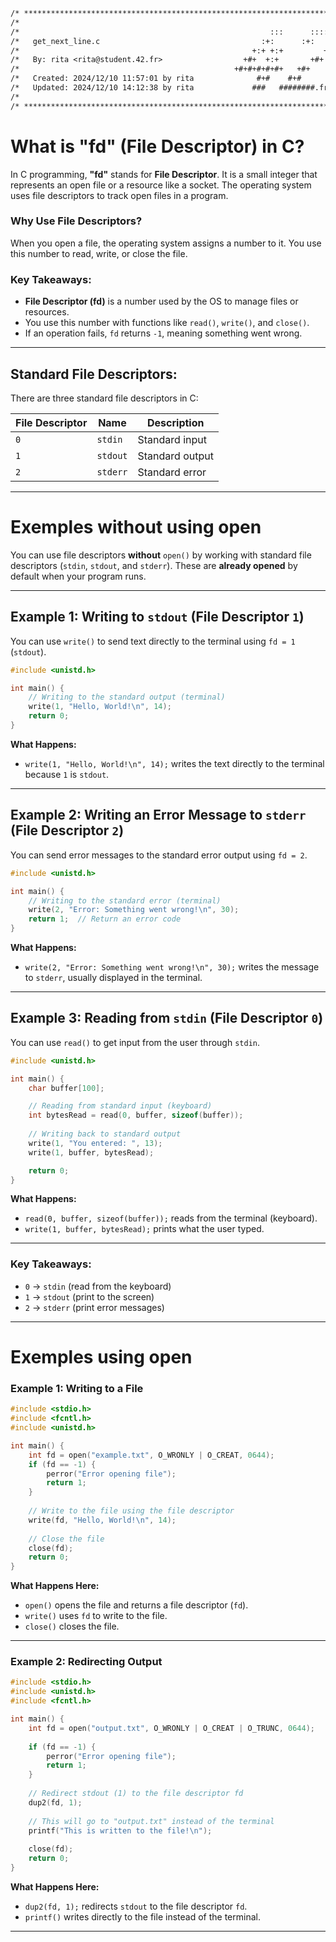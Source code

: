 ```txt
/* ************************************************************************** */
/*                                                                            */
/*                                                        :::      ::::::::   */
/*   get_next_line.c                                    :+:      :+:    :+:   */
/*                                                    +:+ +:+         +:+     */
/*   By: rita <rita@student.42.fr>                  +#+  +:+       +#+        */
/*                                                +#+#+#+#+#+   +#+           */
/*   Created: 2024/12/10 11:57:01 by rita              #+#    #+#             */
/*   Updated: 2024/12/10 14:12:38 by rita             ###   ########.fr       */
/*                                                                            */
/* ************************************************************************** */
```

# **What is "fd" (File Descriptor) in C?**

In C programming, **"fd"** stands for **File Descriptor**. It is a small integer that represents an open file or a resource like a socket. The operating system uses file descriptors to track open files in a program.

### **Why Use File Descriptors?**
When you open a file, the operating system assigns a number to it. You use this number to read, write, or close the file.

### **Key Takeaways:**
- **File Descriptor (fd)** is a number used by the OS to manage files or resources.
- You use this number with functions like `read()`, `write()`, and `close()`.
- If an operation fails, `fd` returns `-1`, meaning something went wrong.

---

## **Standard File Descriptors:**
There are three standard file descriptors in C:

| File Descriptor | Name         | Description      |
|------------------|---------------|------------------|
| `0`              | `stdin`      | Standard input   |
| `1`              | `stdout`     | Standard output  |
| `2`              | `stderr`     | Standard error   |

---


# Exemples without using open

You can use file descriptors **without** `open()` by working with standard file descriptors (`stdin`, `stdout`, and `stderr`). These are **already opened** by default when your program runs.  

---

## **Example 1: Writing to `stdout` (File Descriptor `1`)**  
You can use `write()` to send text directly to the terminal using `fd = 1` (`stdout`).  

```c
#include <unistd.h>

int main() {
    // Writing to the standard output (terminal)
    write(1, "Hello, World!\n", 14);
    return 0;
}
```

**What Happens:**  
- `write(1, "Hello, World!\n", 14);` writes the text directly to the terminal because `1` is `stdout`.  

---

## **Example 2: Writing an Error Message to `stderr` (File Descriptor `2`)**  
You can send error messages to the standard error output using `fd = 2`.  

```c
#include <unistd.h>

int main() {
    // Writing to the standard error (terminal)
    write(2, "Error: Something went wrong!\n", 30);
    return 1;  // Return an error code
}
```

**What Happens:**  
- `write(2, "Error: Something went wrong!\n", 30);` writes the message to `stderr`, usually displayed in the terminal.

---

## **Example 3: Reading from `stdin` (File Descriptor `0`)**  
You can use `read()` to get input from the user through `stdin`.  

```c
#include <unistd.h>

int main() {
    char buffer[100];  

    // Reading from standard input (keyboard)
    int bytesRead = read(0, buffer, sizeof(buffer));
    
    // Writing back to standard output
    write(1, "You entered: ", 13);
    write(1, buffer, bytesRead);

    return 0;
}
```

**What Happens:**  
- `read(0, buffer, sizeof(buffer));` reads from the terminal (keyboard).  
- `write(1, buffer, bytesRead);` prints what the user typed.  

---

### **Key Takeaways:**  
- `0` → `stdin` (read from the keyboard)  
- `1` → `stdout` (print to the screen)  
- `2` → `stderr` (print error messages)  

--- 

# Exemples using open
### **Example 1: Writing to a File**
```c
#include <stdio.h>
#include <fcntl.h>
#include <unistd.h>

int main() {
    int fd = open("example.txt", O_WRONLY | O_CREAT, 0644); 
    if (fd == -1) {
        perror("Error opening file");
        return 1;
    }
    
    // Write to the file using the file descriptor
    write(fd, "Hello, World!\n", 14);
    
    // Close the file
    close(fd);
    return 0;
}
```
**What Happens Here:**
- `open()` opens the file and returns a file descriptor (`fd`).
- `write()` uses `fd` to write to the file.
- `close()` closes the file.

---

### **Example 2: Redirecting Output**
```c
#include <stdio.h>
#include <unistd.h>
#include <fcntl.h>

int main() {
    int fd = open("output.txt", O_WRONLY | O_CREAT | O_TRUNC, 0644);
    
    if (fd == -1) {
        perror("Error opening file");
        return 1;
    }
    
    // Redirect stdout (1) to the file descriptor fd
    dup2(fd, 1);
    
    // This will go to "output.txt" instead of the terminal
    printf("This is written to the file!\n");
    
    close(fd);
    return 0;
}
```

**What Happens Here:**
- `dup2(fd, 1);` redirects `stdout` to the file descriptor `fd`.
- `printf()` writes directly to the file instead of the terminal.

---
